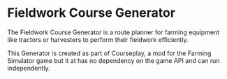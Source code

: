 # Fieldwork Course Generator

The Fieldwork Course Generator is a route planner for farming equipment 
like tractors or harvesters to perform their fieldwork efficiently.

This  Generator is created as part of Courseplay, a mod for the Farming 
Simulator game but it at has no dependency on the game API and can 
run independently. 

